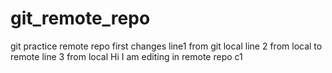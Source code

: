 # git_remote_repo
git practice remote repo
first changes
line1 from git local
line 2 from local to remote
line 3 from local
Hi I am editing in remote repo c1
